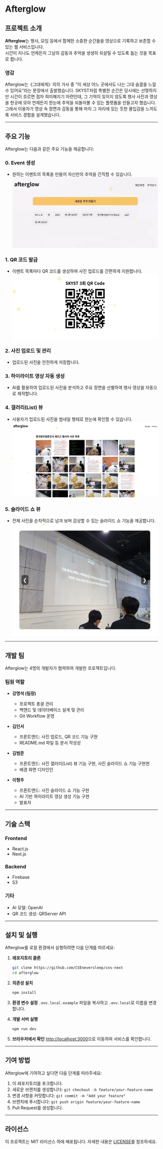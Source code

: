 # Afterglow

## 프로젝트 소개

**Afterglow**는 행사, 모임 등에서 함께한 소중한 순간들을 영상으로 기록하고 보존할 수 있는 웹 서비스입니다.  
시간이 지나도 언제든지 그날의 감동과 추억을 생생히 되살릴 수 있도록 돕는 것을 목표로 합니다.

### 영감

Afterglow는《그대에게》의의 가사 중 “이 세상 어느 곳에서도 나는 그대 숨결을 느낄 수 있어요”라는 문장에서 출발했습니다. SKYST처럼 특별한 순간은 당시에는 선명하지만 시간이 흐르면 점차 희미해지기 마련인데, 그 기억이 잊히지 않도록 행사 사진과 영상을 한곳에 모아 언제든지 한눈에 추억을 되돌아볼 수 있는 플랫폼을 만들고자 했습니다. 그래서 이용자가 영상 속 장면과 감동을 통해 마치 그 자리에 있는 듯한 몰입감을 느끼도록 서비스 경험을 설계했습니다.

---

## 주요 기능

Afterglow는 다음과 같은 주요 기능을 제공합니다:

### 0. Event 생성

- 원하는 이벤트의 목록을 만들어 자신만의 추억을 간직할 수 있습니다.
  ![Demo](public/demo/demo.gif)

### 1. QR 코드 발급

- 이벤트 목록마다 QR 코드를 생성하여 사진 업로드를 간편하게 지원합니다.
  ![Demo](public/demo/QR.png)

### 2. 사진 업로드 및 관리

- 업로드된 사진을 안전하게 저장합니다.

### 3. 하이라이트 영상 자동 생성

- AI를 활용하여 업로드된 사진을 분석하고 주요 장면을 선별하여 행사 영상을 자동으로 제작합니다.

### 4. 갤러리(List) 뷰

- 사용자가 업로드된 사진을 썸네일 형태로 한눈에 확인할 수 있습니다.
  ![Demo](public/demo/list.png)

### 5. 슬라이드 쇼 뷰

- 전체 사진을 순차적으로 넘겨 보며 감상할 수 있는 슬라이드 쇼 기능을 제공합니다.
  ![Demo](public/demo/slide.png)

---

## 개발 팀

Afterglow는 4명의 개발자가 협력하여 개발한 프로젝트입니다.

### 팀원 역할

- **강명석 (팀장)**

  - 프로젝트 총괄 관리
  - 백엔드 및 데이터베이스 설계 및 관리
  - Git Workflow 운영

- **김인서**

  - 프론트엔드: 사진 업로드, QR 코드 기능 구현
  - README.md 파일 등 문서 작성성

- **김범준**

  - 프론트엔드: 사진 갤러리(List) 뷰 기능 구현, 사진 슬라이드 쇼 기능 구현현
  - 배경 화면 디자인인

- **이형주**
  - 프론트엔드: 사진 슬라이드 쇼 기능 구현
  - AI 기반 하이라이트 영상 생성 기능 구현
  - 발표자

---

## 기술 스택

### Frontend

- React.js
- Next.js

### Backend

- Firebase
- S3

### 기타

- AI 모델: OpenAI
- QR 코드 생성: QRServer API

---

## 설치 및 실행

Afterglow를 로컬 환경에서 실행하려면 다음 단계를 따르세요:

1. **레포지토리 클론**

   ```bash
   git clone https://github.com/CSEneversleep/cns-next
   cd afterglow
   ```

2. **의존성 설치**

   ```bash
   npm install
   ```

3. **환경 변수 설정**
   `.env.local.example` 파일을 복사하고 `.env.local`로 이름을 변경합니다.

4. **개발 서버 실행**

   ```bash
   npm run dev
   ```

5. **브라우저에서 확인**
   [http://localhost:3000](http://localhost:3000)으로 이동하여 서비스를 확인합니다.

---

## 기여 방법

Afterglow에 기여하고 싶다면 다음 단계를 따라주세요:

1. 이 레포지토리를 포크합니다.
2. 새로운 브랜치를 생성합니다: `git checkout -b feature/your-feature-name`
3. 변경 사항을 커밋합니다: `git commit -m "Add your feature"`
4. 브랜치에 푸시합니다: `git push origin feature/your-feature-name`
5. Pull Request를 생성합니다.

---

## 라이선스

이 프로젝트는 MIT 라이선스 하에 배포됩니다. 자세한 내용은 [LICENSE](./LICENSE)를 참조하세요.
